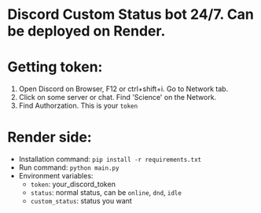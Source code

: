 # Discord Custom Status bot 24/7. Can be deployed on Render.

# Getting token:
1. Open Discord on Browser, F12 or ctrl+shift+i. Go to Network tab. 
2. Click on some server or chat. Find 'Science' on the Network.
3. Find Authorzation. This is your `token`

# Render side:
- Installation command: `pip install -r requirements.txt`
- Run command: `python main.py`
- Environment variables:
  - `token`: your_discord_token
  - `status`: normal status, can be `online`, `dnd`, `idle`
  - `custom_status`: status you want
